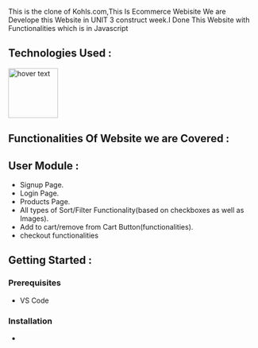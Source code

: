 
This is the clone of Kohls.com,This Is Ecommerce Webisite We are Develope this Website in  UNIT 3 construct week.I Done This Website with Functionalities which is in Javascript 


## Technologies Used :
<img src="https://p92.com/binaries/content/gallery/p92website/technologies/htmlcssjs-details.png"  title="hover text" height="100px">



## Functionalities Of Website we are Covered :
## User Module :
* Signup Page.
* Login Page.
* Products Page.
* All types of Sort/Filter Functionality(based on checkboxes as well as Images).
* Add to cart/remove from Cart Button(functionalities).
* checkout functionalities


## Getting Started :


### Prerequisites 
* VS Code


### Installation 
* 
